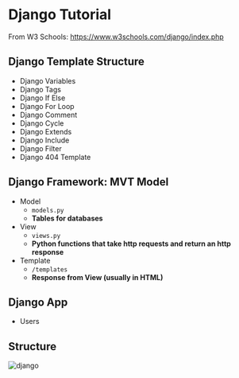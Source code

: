 # Django Tutorial

From W3 Schools: https://www.w3schools.com/django/index.php

## Django Template Structure

- Django Variables
- Django Tags
- Django If Else
- Django For Loop
- Django Comment
- Django Cycle
- Django Extends
- Django Include
- Django Filter
- Django 404 Template
 
## Django Framework: MVT Model

- Model
  - `models.py`
  - **Tables for databases**
- View
  - `views.py`
  - **Python functions that take http requests and return an http response**
- Template
  - `/templates`
  - **Response from View (usually in HTML)**

## Django App

- Users

## Structure

![django](https://user-images.githubusercontent.com/54840122/205463140-55d19147-3d97-43ab-ae70-6c5f8b7fb988.JPG)
